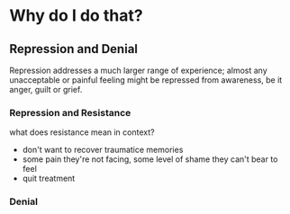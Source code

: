 # Why do I do that?

## Repression and Denial

Repression addresses a much larger range of experience; almost any unacceptable or painful feeling might be repressed from awareness, be it anger, guilt or grief.

### Repression and Resistance

what does resistance mean in context?

- don't want to recover traumatice memories
- some pain they're not facing, some level of shame they can't bear to feel
- quit treatment

### Denial
